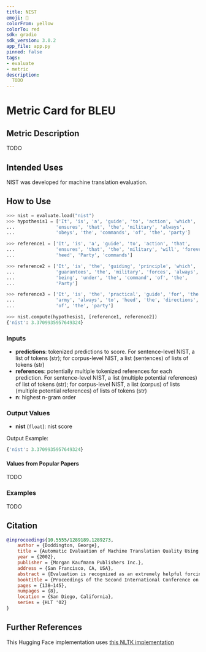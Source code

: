 ```yaml
---
title: NIST
emoji: 🤗 
colorFrom: yellow
colorTo: red
sdk: gradio
sdk_version: 3.0.2
app_file: app.py
pinned: false
tags:
- evaluate
- metric
description: 
  TODO
---
```


# Metric Card for BLEU


## Metric Description
TODO

## Intended Uses
NIST was developed for machine translation evaluation.

## How to Use

```python
>>> nist = evaluate.load("nist")
>>> hypothesis1 = ['It', 'is', 'a', 'guide', 'to', 'action', 'which',
...               'ensures', 'that', 'the', 'military', 'always',
...               'obeys', 'the', 'commands', 'of', 'the', 'party']

>>> reference1 = ['It', 'is', 'a', 'guide', 'to', 'action', 'that',
...               'ensures', 'that', 'the', 'military', 'will', 'forever',
...               'heed', 'Party', 'commands']

>>> reference2 = ['It', 'is', 'the', 'guiding', 'principle', 'which',
...               'guarantees', 'the', 'military', 'forces', 'always',
...               'being', 'under', 'the', 'command', 'of', 'the',
...               'Party']

>>> reference3 = ['It', 'is', 'the', 'practical', 'guide', 'for', 'the',
...               'army', 'always', 'to', 'heed', 'the', 'directions',
...               'of', 'the', 'party']

>>> nist.compute(hypothesis1, [reference1, reference2])
{'nist': 3.3709935957649324}
```

### Inputs
- **predictions**: tokenized predictions to score. For sentence-level NIST, a list of tokens (str);
     for corpus-level NIST, a list (sentences) of lists of tokens (str)
- **references**:  potentially multiple tokenized references for each prediction.  For sentence-level NIST, a
     list (multiple potential references) of list of tokens (str); for corpus-level NIST, a list (corpus) of lists
     (multiple potential references) of lists of tokens (str)
- **n**: highest n-gram order

### Output Values
- **nist** (`float`): nist score

Output Example:
```python
{'nist': 3.3709935957649324}
```


#### Values from Popular Papers
TODO

### Examples

TODO



## Citation
```bibtex
@inproceedings{10.5555/1289189.1289273,
    author = {Doddington, George},
    title = {Automatic Evaluation of Machine Translation Quality Using N-Gram Co-Occurrence Statistics},
    year = {2002},
    publisher = {Morgan Kaufmann Publishers Inc.},
    address = {San Francisco, CA, USA},
    abstract = {Evaluation is recognized as an extremely helpful forcing function in Human Language Technology R&amp;D. Unfortunately, evaluation has not been a very powerful tool in machine translation (MT) research because it requires human judgments and is thus expensive and time-consuming and not easily factored into the MT research agenda. However, at the July 2001 TIDES PI meeting in Philadelphia, IBM described an automatic MT evaluation technique that can provide immediate feedback and guidance in MT research. Their idea, which they call an "evaluation understudy", compares MT output with expert reference translations in terms of the statistics of short sequences of words (word N-grams). The more of these N-grams that a translation shares with the reference translations, the better the translation is judged to be. The idea is elegant in its simplicity. But far more important, IBM showed a strong correlation between these automatically generated scores and human judgments of translation quality. As a result, DARPA commissioned NIST to develop an MT evaluation facility based on the IBM work. This utility is now available from NIST and serves as the primary evaluation measure for TIDES MT research.},
    booktitle = {Proceedings of the Second International Conference on Human Language Technology Research},
    pages = {138–145},
    numpages = {8},
    location = {San Diego, California},
    series = {HLT '02}
}
```

## Further References

This Hugging Face implementation uses [this NLTK implementation](https://github.com/nltk/nltk/blob/develop/nltk/translate/nist_score.py)
